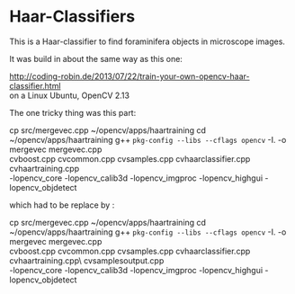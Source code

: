 # Haar-Classifiers
This is a Haar-classifier to find foraminifera objects in microscope images.

It was build in about the same way as this one: 

http://coding-robin.de/2013/07/22/train-your-own-opencv-haar-classifier.html  
on a Linux Ubuntu, OpenCV 2.13

The one tricky thing was this part:

  cp src/mergevec.cpp ~/opencv/apps/haartraining
  cd ~/opencv/apps/haartraining
  g++ `pkg-config --libs --cflags opencv` -I. -o mergevec mergevec.cpp\
    cvboost.cpp cvcommon.cpp cvsamples.cpp cvhaarclassifier.cpp\
    cvhaartraining.cpp\
    -lopencv_core -lopencv_calib3d -lopencv_imgproc -lopencv_highgui -lopencv_objdetect

which had to be replace by :
  
  cp src/mergevec.cpp ~/opencv/apps/haartraining
  cd ~/opencv/apps/haartraining
  g++ `pkg-config --libs --cflags opencv` -I. -o mergevec mergevec.cpp\
    cvboost.cpp cvcommon.cpp cvsamples.cpp cvhaarclassifier.cpp\
    cvhaartraining.cpp\ cvsamplesoutput.cpp\
    -lopencv_core -lopencv_calib3d -lopencv_imgproc -lopencv_highgui -lopencv_objdetect
  
